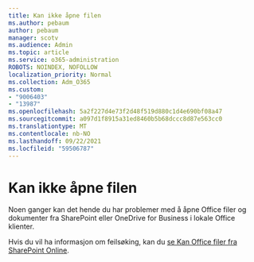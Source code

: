 ```yaml
---
title: Kan ikke åpne filen
ms.author: pebaum
author: pebaum
manager: scotv
ms.audience: Admin
ms.topic: article
ms.service: o365-administration
ROBOTS: NOINDEX, NOFOLLOW
localization_priority: Normal
ms.collection: Adm_O365
ms.custom:
- "9006403"
- "13987"
ms.openlocfilehash: 5a2f227d4e73f2d48f519d880c1d4e690bf08a47
ms.sourcegitcommit: a097d1f8915a31ed8460b5b68dccc8d87e563cc0
ms.translationtype: MT
ms.contentlocale: nb-NO
ms.lasthandoff: 09/22/2021
ms.locfileid: "59506787"
---
```

# <a name="cant-open-file"></a>Kan ikke åpne filen

Noen ganger kan det hende du har problemer med å åpne Office filer og dokumenter fra SharePoint eller OneDrive for Business i lokale Office klienter. 

Hvis du vil ha informasjon om feilsøking, kan du [se Kan Office filer fra SharePoint Online](https://docs.microsoft.com/sharepoint/troubleshoot/administration/cant-open-office-files).